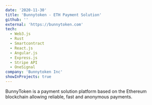 ```yaml
---
date: '2020-11-30'
title: 'Bunnytoken - ETH Payment Solution'
github: ''
external: 'https://bunnytoken.com'
tech:
  - Web3.js
  - Rust
  - Smartcontract
  - React.js
  - Angular.js
  - Express.js
  - Stripe API
  - OneSignal
company: 'Bunnytoken Inc'
showInProjects: true
---
```


BunnyToken is a payment solution platform based on the Ethereum blockchain allowing reliable, fast and anonymous payments.
